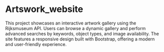 # Artswork_website
This project showcases an interactive artwork gallery using the Rijksmuseum API. Users can browse a dynamic gallery and perform advanced searches by keywords, object types, and image availability. The site features a responsive design built with Bootstrap, offering a modern and user-friendly experience.
